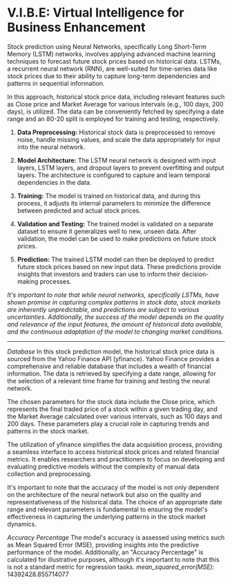 # V.I.B.E: Virtual Intelligence for Business Enhancement 


Stock prediction using Neural Networks, specifically Long Short-Term Memory (LSTM) networks, involves applying advanced machine learning techniques to forecast future stock prices based on historical data. LSTMs, a recurrent neural network (RNN), are well-suited for time-series data like stock prices due to their ability to capture long-term dependencies and patterns in sequential information.

In this approach, historical stock price data, including relevant features such as Close price and Market Average for various intervals (e.g., 100 days, 200 days), is utilized. The data can be conveniently fetched by specifying a date range and an 80-20 split is employed for training and testing, respectively.

1. **Data Preprocessing:** Historical stock data is preprocessed to remove noise, handle missing values, and scale the data appropriately for input into the neural network.

2. **Model Architecture:** The LSTM neural network is designed with input layers, LSTM layers, and dropout layers to prevent overfitting and output layers. The architecture is configured to capture and learn temporal dependencies in the data.

3. **Training:** The model is trained on historical data, and during this process, it adjusts its internal parameters to minimize the difference between predicted and actual stock prices.

4. **Validation and Testing:** The trained model is validated on a separate dataset to ensure it generalizes well to new, unseen data. After validation, the model can be used to make predictions on future stock prices.

5. **Prediction:** The trained LSTM model can then be deployed to predict future stock prices based on new input data. These predictions provide insights that investors and traders can use to inform their decision-making processes.

*It's important to note that while neural networks, specifically LSTMs, have shown promise in capturing complex patterns in stock data, stock markets are inherently unpredictable, and predictions are subject to various uncertainties. Additionally, the success of the model depends on the quality and relevance of the input features, the amount of historical data available, and the continuous adaptation of the model to changing market conditions.*

---
*Database*
In this stock prediction model, the historical stock price data is sourced from the Yahoo Finance API (yfinance). Yahoo Finance provides a comprehensive and reliable database that includes a wealth of financial information. The data is retrieved by specifying a date range, allowing for the selection of a relevant time frame for training and testing the neural network.

The chosen parameters for the stock data include the Close price, which represents the final traded price of a stock within a given trading day, and the Market Average calculated over various intervals, such as 100 days and 200 days. These parameters play a crucial role in capturing trends and patterns in the stock market.

The utilization of yfinance simplifies the data acquisition process, providing a seamless interface to access historical stock prices and related financial metrics. It enables researchers and practitioners to focus on developing and evaluating predictive models without the complexity of manual data collection and preprocessing.

It's important to note that the accuracy of the model is not only dependent on the architecture of the neural network but also on the quality and representativeness of the historical data. The choice of an appropriate date range and relevant parameters is fundamental to ensuring the model's effectiveness in capturing the underlying patterns in the stock market dynamics.

*Accuracy Percentage*
The model's accuracy is assessed using metrics such as Mean Squared Error (MSE), providing insights into the predictive performance of the model. Additionally, an "Accuracy Percentage" is calculated for illustrative purposes, although it's important to note that this is not a standard metric for regression tasks.
*mean_squared_error(MSE)*: 14392428.855714077

